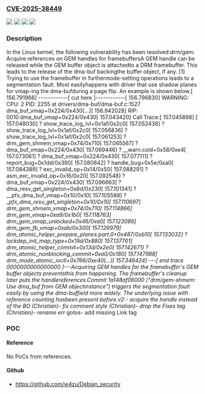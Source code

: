### [CVE-2025-38449](https://cve.mitre.org/cgi-bin/cvename.cgi?name=CVE-2025-38449)
![](https://img.shields.io/static/v1?label=Product&message=Linux&color=blue)
![](https://img.shields.io/static/v1?label=Version&message=&color=brightgreen)
![](https://img.shields.io/static/v1?label=Version&message=1da177e4c3f41524e886b7f1b8a0c1fc7321cac2%20&color=brightgreen)
![](https://img.shields.io/static/v1?label=Vulnerability&message=n%2Fa&color=blue)

### Description

In the Linux kernel, the following vulnerability has been resolved:drm/gem: Acquire references on GEM handles for framebuffersA GEM handle can be released while the GEM buffer object is attachedto a DRM framebuffer. This leads to the release of the dma-buf backingthe buffer object, if any. [1] Trying to use the framebuffer in furthermode-setting operations leads to a segmentation fault. Most easilyhappens with driver that use shadow planes for vmap-ing the dma-bufduring a page flip. An example is shown below.[  156.791968] ------------[ cut here ]------------[  156.796830] WARNING: CPU: 2 PID: 2255 at drivers/dma-buf/dma-buf.c:1527 dma_buf_vmap+0x224/0x430[...][  156.942028] RIP: 0010:dma_buf_vmap+0x224/0x430[  157.043420] Call Trace:[  157.045898]  <TASK>[  157.048030]  ? show_trace_log_lvl+0x1af/0x2c0[  157.052436]  ? show_trace_log_lvl+0x1af/0x2c0[  157.056836]  ? show_trace_log_lvl+0x1af/0x2c0[  157.061253]  ? drm_gem_shmem_vmap+0x74/0x710[  157.065567]  ? dma_buf_vmap+0x224/0x430[  157.069446]  ? __warn.cold+0x58/0xe4[  157.073061]  ? dma_buf_vmap+0x224/0x430[  157.077111]  ? report_bug+0x1dd/0x390[  157.080842]  ? handle_bug+0x5e/0xa0[  157.084389]  ? exc_invalid_op+0x14/0x50[  157.088291]  ? asm_exc_invalid_op+0x16/0x20[  157.092548]  ? dma_buf_vmap+0x224/0x430[  157.096663]  ? dma_resv_get_singleton+0x6d/0x230[  157.101341]  ? __pfx_dma_buf_vmap+0x10/0x10[  157.105588]  ? __pfx_dma_resv_get_singleton+0x10/0x10[  157.110697]  drm_gem_shmem_vmap+0x74/0x710[  157.114866]  drm_gem_vmap+0xa9/0x1b0[  157.118763]  drm_gem_vmap_unlocked+0x46/0xa0[  157.123086]  drm_gem_fb_vmap+0xab/0x300[  157.126979]  drm_atomic_helper_prepare_planes.part.0+0x487/0xb10[  157.133032]  ? lockdep_init_map_type+0x19d/0x880[  157.137701]  drm_atomic_helper_commit+0x13d/0x2e0[  157.142671]  ? drm_atomic_nonblocking_commit+0xa0/0x180[  157.147988]  drm_mode_atomic_ioctl+0x766/0xe40[...][  157.346424] ---[ end trace 0000000000000000 ]---Acquiring GEM handles for the framebuffer's GEM buffer objects preventsthis from happening. The framebuffer's cleanup later puts the handlereferences.Commit 1a148af06000 ("drm/gem-shmem: Use dma_buf from GEM objectinstance") triggers the segmentation fault easily by using the dma-buffield more widely. The underlying issue with reference counting hasbeen present before.v2:- acquire the handle instead of the BO (Christian)- fix comment style (Christian)- drop the Fixes tag (Christian)- rename err_ gotos- add missing Link tag

### POC

#### Reference
No PoCs from references.

#### Github
- https://github.com/w4zu/Debian_security

